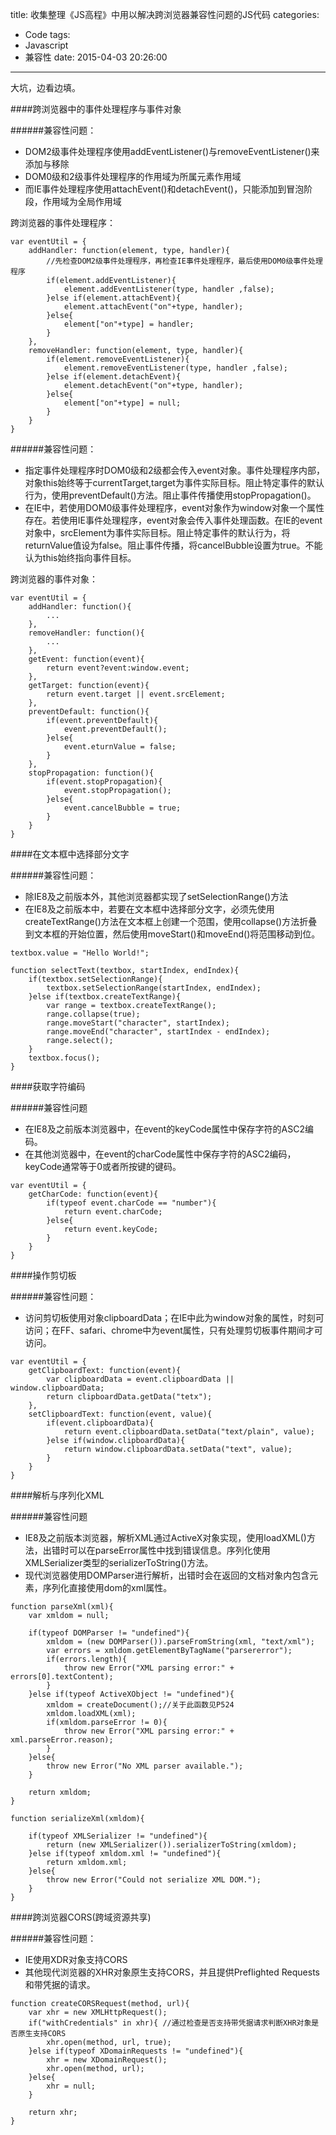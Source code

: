 title: 收集整理《JS高程》中用以解决跨浏览器兼容性问题的JS代码
categories:
  - Code
tags:
  - Javascript
  - 兼容性
date: 2015-04-03 20:26:00
---

大坑，边看边填。

####跨浏览器中的事件处理程序与事件对象

######兼容性问题：

* DOM2级事件处理程序使用addEventListener()与removeEventListener()来添加与移除
* DOM0级和2级事件处理程序的作用域为所属元素作用域
* 而IE事件处理程序使用attachEvent()和detachEvent()，只能添加到冒泡阶段，作用域为全局作用域

跨浏览器的事件处理程序：

```
var eventUtil = {
    addHandler: function(element, type, handler){
        //先检查DOM2级事件处理程序，再检查IE事件处理程序，最后使用DOM0级事件处理程序
        if(element.addEventListener){
            element.addEventListener(type, handler ,false);
        }else if(element.attachEvent){
            element.attachEvent("on"+type, handler);
        }else{
            element["on"+type] = handler;
        }
    },
    removeHandler: function(element, type, handler){
        if(element.removeEventListener){
            element.removeEventListener(type, handler ,false);
        }else if(element.detachEvent){
            element.detachEvent("on"+type, handler);
        }else{
            element["on"+type] = null;
        }
    }
}
```

<!-- more -->

######兼容性问题：

* 指定事件处理程序时DOM0级和2级都会传入event对象。事件处理程序内部，对象this始终等于currentTarget,target为事件实际目标。阻止特定事件的默认行为，使用preventDefault()方法。阻止事件传播使用stopPropagation()。
* 在IE中，若使用DOM0级事件处理程序，event对象作为window对象一个属性存在。若使用IE事件处理程序，event对象会传入事件处理函数。在IE的event对象中，srcElement为事件实际目标。阻止特定事件的默认行为，将returnValue值设为false。阻止事件传播，将cancelBubble设置为true。不能认为this始终指向事件目标。

跨浏览器的事件对象：

```
var eventUtil = {
    addHandler: function(){
        ...
    },
    removeHandler: function(){
        ...
    },
    getEvent: function(event){
        return event?event:window.event;
    },
    getTarget: function(event){
        return event.target || event.srcElement;
    },
    preventDefault: function(){
        if(event.preventDefault){
            event.preventDefault();
        }else{
            event.eturnValue = false;
        }
    },
    stopPropagation: function(){
        if(event.stopPropagation){
            event.stopPropagation();
        }else{
            event.cancelBubble = true;
        }
    }
}
```

####在文本框中选择部分文字

######兼容性问题：

* 除IE8及之前版本外，其他浏览器都实现了setSelectionRange()方法
* 在IE8及之前版本中，若要在文本框中选择部分文字，必须先使用createTextRange()方法在文本框上创建一个范围，使用collapse()方法折叠到文本框的开始位置，然后使用moveStart()和moveEnd()将范围移动到位。

```
textbox.value = "Hello World!";

function selectText(textbox, startIndex, endIndex){
    if(textbox.setSelectionRange){
        textbox.setSelectionRange(startIndex, endIndex);
    }else if(textbox.createTextRange){
        var range = textbox.createTextRange();
        range.collapse(true);
        range.moveStart("character", startIndex);
        range.moveEnd("character", startIndex - endIndex);
        range.select();
    }
    textbox.focus();
}
```

####获取字符编码

######兼容性问题

* 在IE8及之前版本浏览器中，在event的keyCode属性中保存字符的ASC2编码。
* 在其他浏览器中，在event的charCode属性中保存字符的ASC2编码，keyCode通常等于0或者所按键的键码。

```
var eventUtil = {
    getCharCode: function(event){
        if(typeof event.charCode == "number"){
            return event.charCode;
        }else{
            return event.keyCode;
        }
    }
}
```

####操作剪切板

######兼容性问题：

* 访问剪切板使用对象clipboardData；在IE中此为window对象的属性，时刻可访问；在FF、safari、chrome中为event属性，只有处理剪切板事件期间才可访问。

```
var eventUtil = {
    getClipboardText: function(event){
        var clipboardData = event.clipboardData || window.clipboardData;
        return clipboardData.getData("tetx");
    },
    setClipboardText: function(event, value){
        if(event.clipboardData){
            return event.clipboardData.setData("text/plain", value);
        }else if(window.clipboardData){
            return window.clipboardData.setData("text", value);
        }
    }
}
```

####解析与序列化XML

######兼容性问题

* IE8及之前版本浏览器，解析XML通过ActiveX对象实现，使用loadXML()方法，出错时可以在parseError属性中找到错误信息。序列化使用XMLSerializer类型的serializerToString()方法。
* 现代浏览器使用DOMParser进行解析，出错时会在返回的文档对象内包含<parsererror>元素，序列化直接使用dom的xml属性。

```
function parseXml(xml){
    var xmldom = null;
    
    if(typeof DOMParser != "undefined"){
        xmldom = (new DOMParser()).parseFromString(xml, "text/xml");
        var errors = xmldom.getElementByTagName("parsererror");
        if(errors.length){
            throw new Error("XML parsing error:" + errors[0].textContent);
        }
    }else if(typeof ActiveXObject != "undefined"){
        xmldom = createDocument();//关于此函数见P524
        xmldom.loadXML(xml);
        if(xmldom.parseError != 0){
            throw new Error("XML parsing error:" + xml.parseError.reason);
        }
    }else{
        throw new Error("No XML parser available.");
    }
    
    return xmldom;
}

function serializeXml(xmldom){

    if(typeof XMLSerializer != "undefined"){
        return (new XMLSerializer()).serializerToString(xmldom);
    }else if(typeof xmldom.xml != "undefined"){
        return xmldom.xml;
    }else{
        throw new Error("Could not serialize XML DOM.");
    }
}
```

####跨浏览器CORS(跨域资源共享)

######兼容性问题：

* IE使用XDR对象支持CORS
* 其他现代浏览器的XHR对象原生支持CORS，并且提供Preflighted Requests和带凭据的请求。

```
function createCORSRequest(method, url){
    var xhr = new XMLHttpRequest();
    if("withCredentials" in xhr){ //通过检查是否支持带凭据请求判断XHR对象是否原生支持CORS
        xhr.open(method, url, true);
    }else if(typeof XDomainRequests != "undefined"){
        xhr = new XDomainRequest();
        xhr.open(method, url);
    }else{
        xhr = null;
    }
    
    return xhr;
}
```
